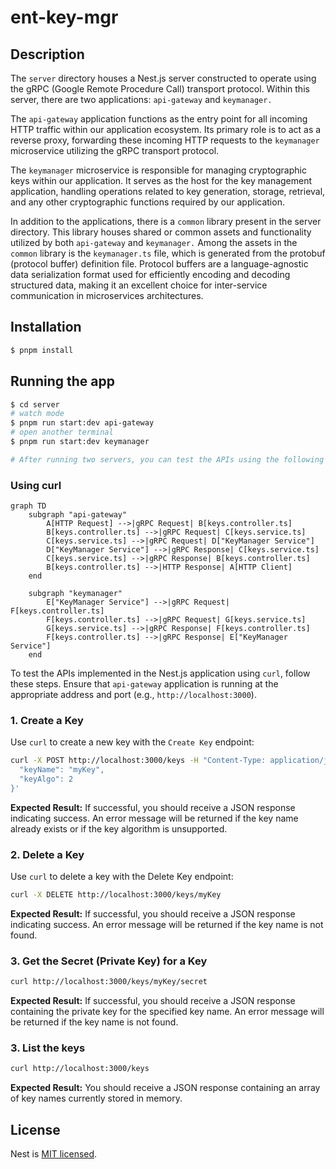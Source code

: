 # ent-key-mgr
## Description
The `server` directory houses a Nest.js server constructed to operate using the gRPC (Google Remote Procedure Call) transport protocol. Within this server, there are two applications: `api-gateway` and `keymanager.`

The `api-gateway` application functions as the entry point for all incoming HTTP traffic within our application ecosystem. Its primary role is to act as a reverse proxy, forwarding these incoming HTTP requests to the `keymanager` microservice utilizing the gRPC transport protocol. 

The `keymanager` microservice is responsible for managing cryptographic keys within our application. It serves as the host for the key management application, handling operations related to key generation, storage, retrieval, and any other cryptographic functions required by our application.

In addition to the applications, there is a `common` library present in the server directory. This library houses shared or common assets and functionality utilized by both `api-gateway` and `keymanager.` Among the assets in the `common` library is the `keymanager.ts` file, which is generated from the protobuf (protocol buffer) definition file. Protocol buffers are a language-agnostic data serialization format used for efficiently encoding and decoding structured data, making it an excellent choice for inter-service communication in microservices architectures.


## Installation

```bash
$ pnpm install
```

## Running the app

```bash
$ cd server
# watch mode
$ pnpm run start:dev api-gateway
# open another terminal
$ pnpm run start:dev keymanager

# After running two servers, you can test the APIs using the following methods.
```

### Using curl
```mermaid
graph TD
    subgraph "api-gateway"
        A[HTTP Request] -->|gRPC Request| B[keys.controller.ts]
        B[keys.controller.ts] -->|gRPC Request| C[keys.service.ts]
        C[keys.service.ts] -->|gRPC Request| D["KeyManager Service"]
        D["KeyManager Service"] -->|gRPC Response| C[keys.service.ts]
        C[keys.service.ts] -->|gRPC Response| B[keys.controller.ts]
        B[keys.controller.ts] -->|HTTP Response| A[HTTP Client]
    end

    subgraph "keymanager"
        E["KeyManager Service"] -->|gRPC Request| F[keys.controller.ts]
        F[keys.controller.ts] -->|gRPC Request| G[keys.service.ts]
        G[keys.service.ts] -->|gRPC Response| F[keys.controller.ts]
        F[keys.controller.ts] -->|gRPC Response| E["KeyManager Service"]
    end

```

To test the APIs implemented in the Nest.js application using `curl`, follow these steps. Ensure that `api-gateway` application is running at the appropriate address and port (e.g., `http://localhost:3000`).

### 1. Create a Key

Use `curl` to create a new key with the `Create Key` endpoint:

```bash
curl -X POST http://localhost:3000/keys -H "Content-Type: application/json" -d '{
  "keyName": "myKey",
  "keyAlgo": 2
}'
```
__Expected Result:__ If successful, you should receive a JSON response indicating success. An error message will be returned if the key name already exists or if the key algorithm is unsupported.

### 2. Delete a Key

Use `curl` to delete a key with the Delete Key endpoint:

```bash
curl -X DELETE http://localhost:3000/keys/myKey
```
__Expected Result:__ If successful, you should receive a JSON response indicating success. An error message will be returned if the key name is not found.

### 3.  Get the Secret (Private Key) for a Key

```bash
curl http://localhost:3000/keys/myKey/secret

```
__Expected Result:__ If successful, you should receive a JSON response containing the private key for the specified key name. An error message will be returned if the key name is not found.

### 3. List the keys

```bash
curl http://localhost:3000/keys

```
__Expected Result:__ You should receive a JSON response containing an array of key names currently stored in memory.



## License

Nest is [MIT licensed](LICENSE).


